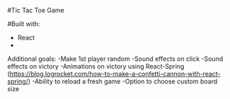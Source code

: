 #Tic Tac Toe Game

#Built with:
 - React
 - 

Additional goals:
-Make 1st player random
-Sound effects on click
-Sound effects on victory
-Animations on victory using React-Spring (https://blog.logrocket.com/how-to-make-a-confetti-cannon-with-react-spring/)
-Ability to reload a fresh game
-Option to choose custom board size